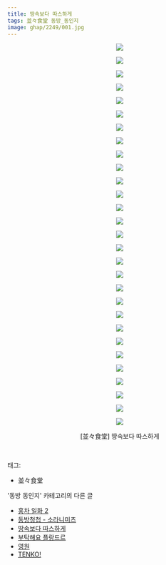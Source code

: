 ```yaml
---
title: 땅속보다 따스하게
tags: 並々食堂 동방_동인지
image: ghap/2249/001.jpg
---
```

<div class="article">
<p style="text-align: center; clear: none; float: none;"><img src="{{ site.nasurl }}/ghap/2249/001.jpg"/></p>
<p style="text-align: center; clear: none; float: none;"><img src="{{ site.nasurl }}/ghap/2249/002.jpg"/></p>
<p style="text-align: center; clear: none; float: none;"><img src="{{ site.nasurl }}/ghap/2249/003.jpg"/></p>
<p style="text-align: center; clear: none; float: none;"><img src="{{ site.nasurl }}/ghap/2249/004.jpg"/></p>
<p style="text-align: center; clear: none; float: none;"><img src="{{ site.nasurl }}/ghap/2249/005.jpg"/></p>
<p style="text-align: center; clear: none; float: none;"><img src="{{ site.nasurl }}/ghap/2249/006.jpg"/></p>
<p style="text-align: center; clear: none; float: none;"><img src="{{ site.nasurl }}/ghap/2249/007.jpg"/></p>
<p style="text-align: center; clear: none; float: none;"><img src="{{ site.nasurl }}/ghap/2249/008.jpg"/></p>
<p style="text-align: center; clear: none; float: none;"><img src="{{ site.nasurl }}/ghap/2249/009.jpg"/></p>
<p style="text-align: center; clear: none; float: none;"><img src="{{ site.nasurl }}/ghap/2249/010.jpg"/></p>
<p style="text-align: center; clear: none; float: none;"><img src="{{ site.nasurl }}/ghap/2249/011.jpg"/></p>
<p style="text-align: center; clear: none; float: none;"><img src="{{ site.nasurl }}/ghap/2249/012.jpg"/></p>
<p style="text-align: center; clear: none; float: none;"><img src="{{ site.nasurl }}/ghap/2249/013.jpg"/></p>
<p style="text-align: center; clear: none; float: none;"><img src="{{ site.nasurl }}/ghap/2249/014.jpg"/></p>
<p style="text-align: center; clear: none; float: none;"><img src="{{ site.nasurl }}/ghap/2249/015.jpg"/></p>
<p style="text-align: center; clear: none; float: none;"><img src="{{ site.nasurl }}/ghap/2249/016.jpg"/></p>
<p style="text-align: center; clear: none; float: none;"><img src="{{ site.nasurl }}/ghap/2249/017.jpg"/></p>
<p style="text-align: center; clear: none; float: none;"><img src="{{ site.nasurl }}/ghap/2249/018.jpg"/></p>
<p style="text-align: center; clear: none; float: none;"><img src="{{ site.nasurl }}/ghap/2249/019.jpg"/></p>
<p style="text-align: center; clear: none; float: none;"><img src="{{ site.nasurl }}/ghap/2249/020.jpg"/></p>
<p style="text-align: center; clear: none; float: none;"><img src="{{ site.nasurl }}/ghap/2249/021.jpg"/></p>
<p style="text-align: center; clear: none; float: none;"><img src="{{ site.nasurl }}/ghap/2249/022.jpg"/></p>
<p style="text-align: center; clear: none; float: none;"><img src="{{ site.nasurl }}/ghap/2249/023.jpg"/></p>
<p style="text-align: center; clear: none; float: none;"><img src="{{ site.nasurl }}/ghap/2249/024.jpg"/></p>
<p style="text-align: center; clear: none; float: none;"><img src="{{ site.nasurl }}/ghap/2249/025.jpg"/></p>
<p style="text-align: center; clear: none; float: none;"><img src="{{ site.nasurl }}/ghap/2249/026.jpg"/></p>
<p style="text-align: center; clear: none; float: none;"><img src="{{ site.nasurl }}/ghap/2249/027.jpg"/></p>
<p style="text-align: center; clear: none; float: none;"><img src="{{ site.nasurl }}/ghap/2249/028.jpg"/></p>
<p style="text-align: center; clear: none; float: none;"><img src="{{ site.nasurl }}/ghap/2249/029.jpg"/></p>
<p style="text-align: center; clear: none; float: none;">[並々食堂] 땅속보다 따스하게</p>
<p><br/></p>
</div><div class="tagTrail">
<p>태그: </p>
<ul>
<li>並々食堂</li>
</ul>
</div><div class="another">
<p>'동방 동인지' 카테고리의 다른 글</p>
<ul>
<li><a href="/2016-09-20-ghap_2252">홍차 일화 2</a></li>
<li><a href="/2016-09-20-ghap_2251">동방청첩 - 소라니미츠</a></li>
<li><a href="/2016-09-20-ghap_2249">땅속보다 따스하게</a></li>
<li><a href="/2016-09-20-ghap_2248">부탁해요 플랑드르</a></li>
<li><a href="/2016-09-20-ghap_2247">영원</a></li>
<li><a href="/2016-09-20-ghap_2246">TENKO!</a></li>
</ul>
</div><div class="cb_module cb_fluid">
<div class="cb_wrt cb_profile">
</div><!-- commentList close -->
</div>